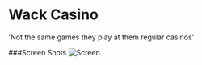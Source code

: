 # Wack Casino
'Not the same games they play at them regular casinos'

###Screen Shots
![Screen](iphone_12_mockup_PM_02.png)

